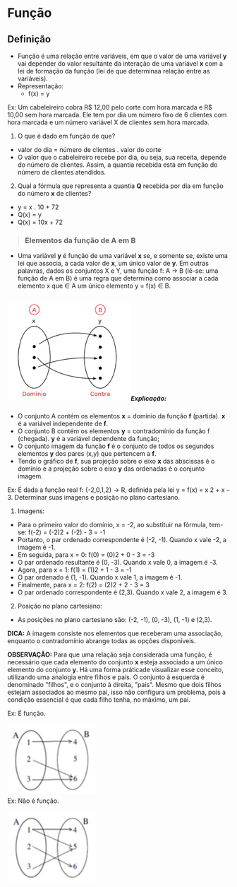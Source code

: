 # Função

## Definição
- Função é uma relação entre variáveis, em que o valor de uma variável **y** vai depender do valor resultante da interação de uma variável **x** com a lei de formação da função (lei de que determinaa relação entre as variáveis).
- Representação:
  - f(x) = y

Ex: Um cabeleireiro cobra R$ 12,00 pelo corte com hora marcada e R$ 10,00 sem hora marcada. Ele tem por dia um número fixo de 6 clientes com hora marcada e um número variável X de clientes sem hora marcada.

1. O que é dado em função de que?
  - valor do dia = número de clientes . valor do corte 
  - O valor que o cabeleireiro recebe por dia, ou seja, sua receita, depende do número de clientes. Assim, a quantia recebida está em função do número de clientes atendidos.
2. Qual a fórmula que representa a quantia **Q** recebida por dia em função do número **x** de clientes?
  - y = x . 10 + 72
  - Q(x) = y
  - Q(x) = 10x + 72

> ### Elementos da função de A em B
- Uma variável **y** é função de uma variável **x** se, e somente se, existe uma lei que associa, a cada valor de **x**, um único valor de **y**. Em outras palavras, dados os conjuntos X e Y, uma função f: A → B (lê-se: uma função de A em B) é uma regra que determina como associar a cada elemento x que ∈ A um único elemento y = f(x) ∈ B.

<br>
<div style="display:inline_block">
    <img align="left" height="220" width="280" src="../../img/dominio-e-contradominio.png">
</div><br><br><br><br><br><br><br><br><br><br><br>

##### Explicação:
- O conjunto A contém os elementos **x** = domínio da função **f** (partida). **x** é a variável independente de **f**.
- O conjunto B contém os elementos **y** = contradomínio da função f (chegada). **y** é a variável dependente da função;
- O conjunto imagem da função **f** é o conjunto de todos os segundos elementos **y** dos pares (x,y) que pertencem a **f**.
- Tendo o gráfico de **f**, sua projeção sobre o eixo **x** das abscissas é o domínio e a projeção sobre o eixo **y** das ordenadas é o conjunto imagem.

Ex: É dada a função real f: {-2,0,1,2} → R, definida pela lei y = f(x) = x 2 + x – 3. Determinar suas imagens e posição no plano cartesiano.

1. Imagens:
  - Para o primeiro valor do domínio, x = -2, ao substituir na fórmula, tem-se: f(-2) = (-2)2 + (-2) - 3 = -1
  - Portanto, o par ordenado correspondente é (-2, -1). Quando x vale -2, a imagem é -1.
  - Em seguida, para x = 0: f(0) = (0)2 + 0 - 3 = -3
  - O par ordenado resultante é (0, -3). Quando x vale 0, a imagem é -3.
  - Agora, para x = 1: f(1) = (1)2 + 1 - 3 = -1
  - O par ordenado é (1, -1). Quando x vale 1, a imagem é -1.
  - Finalmente, para x = 2: f(2) = (2)2 + 2 - 3 = 3
  - O par ordenado correspondente é (2,3). Quando x vale 2, a imagem é 3.
2. Posição no plano cartesiano:  
  - As posições no plano cartesiano são: (-2, -1), (0, -3), (1, -1) e (2,3).

**DICA:** A imagem consiste nos elementos que receberam uma associação, enquanto o contradomínio abrange todas as opções disponíveis. 

**OBSERVAÇÃO:** Para que uma relação seja considerada uma função, é necessário que cada elemento do conjunto **x** esteja associado a um único elemento do conjunto **y**. Há uma forma práticade visualizar esse conceito, utilizando uma analogia entre filhos e pais. O conjunto à esquerda é denominado "filhos", e o conjunto à direita, "pais". Mesmo que dois filhos estejam associados ao mesmo pai, isso não configura um problema, pois a condição essencial é que cada filho tenha, no máximo, um pai.

Ex: É função.  

<div style="display:inline_block">
    <img align="left" height="160" width="200" src="../../img/e-funcao.png">
</div><br><br><br><br><br><br><br><br><br>

Ex: Não é função.

<div style="display:inline_block">
    <img align="left" height="160" width="200" src="../../img/nao-e-funcao.png">
</div><br><br><br><br><br><br><br><br><br>